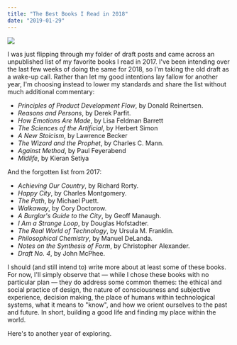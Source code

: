 ```yaml
---
title: "The Best Books I Read in 2018"
date: "2019-01-29"
---
```


![](/img/2019/01/2018_best_books.jpg)

I was just flipping through my folder of draft posts and came across an unpublished list of my favorite books I read in 2017. I've been intending over the last few weeks of doing the same for 2018, so I'm taking the old draft as a wake-up call. Rather than let my good intentions lay fallow for another year, I'm choosing instead to lower my standards and share the list without much additional commentary:

* _Principles of Product Development Flow_, by Donald Reinertsen.
* _Reasons and Persons_, by Derek Parfit.
* _How Emotions Are Made_, by Lisa Feldman Barrett
* _The Sciences of the Artificial_, by Herbert Simon
* _A New Stoicism_, by Lawrence Becker
* _The Wizard and the Prophet_, by Charles C. Mann.
* _Against Method_, by Paul Feyerabend
* _Midlife_, by Kieran Setiya

And the forgotten list from 2017:

* _Achieving Our Country_, by Richard Rorty.
* _Happy City_, by Charles Montgomery.
* _The Path_, by Michael Puett.
* _Walkaway_, by Cory Doctorow.
* _A Burglar's Guide to the City_, by Geoff Manaugh.
* _I Am a Strange Loop_, by Douglas Hofstadter.
* _The Real World of Technology_, by Ursula M. Franklin.
* _Philosophical Chemistry_, by Manuel DeLanda.
* _Notes on the Synthesis of Form_, by Christopher Alexander.
* _Draft No. 4_, by John McPhee.

I should (and still intend to) write more about at least some of these books. For now, I'll simply observe that — while I chose these books with no particular plan — they do address some common themes: the ethical and social practice of design, the nature of consciousness and subjective experience, decision making, the place of humans within technological systems, what it means to "know", and how we orient ourselves to the past and future. In short, building a good life and finding my place within the world.

Here's to another year of exploring.
